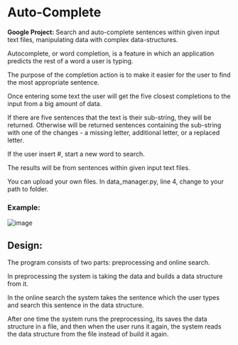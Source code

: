# Auto-Complete
**Google Project:** Search and auto-complete sentences within given input text files, manipulating data with complex data-structures.

Autocomplete, or word completion, is a feature in which an application predicts the rest of a word a user is typing.

The purpose of the completion action is to make it easier for the user to find the most appropriate sentence.

Once entering some text the user will get the five closest completions to the input from a big amount of data.

If there are five sentences that the text is their sub-string, they will be returned. Otherwise will be returned sentences containing the sub-string with one of the changes - a missing letter, additional letter, or a replaced letter.

If the user insert #, start a new word to search.

The results will be from sentences within given input text files.

You can upload your own files. In data_manager.py, line 4, change to your path to folder.

### Example:
![image](https://user-images.githubusercontent.com/86181688/132979149-d87b05c3-6d0b-49bd-826a-b02a7aedcc6e.png)

## Design:
The program consists of two parts: preprocessing and online search.

In preprocessing the system is taking the data and builds a data structure from it.

In the online search the system takes the sentence which the user types and search this sentence in the data structure.

After one time the system runs the preprocessing, its saves the data structure in a file, and then when the user runs it again, the system reads the data structure from the file instead of build it again.
